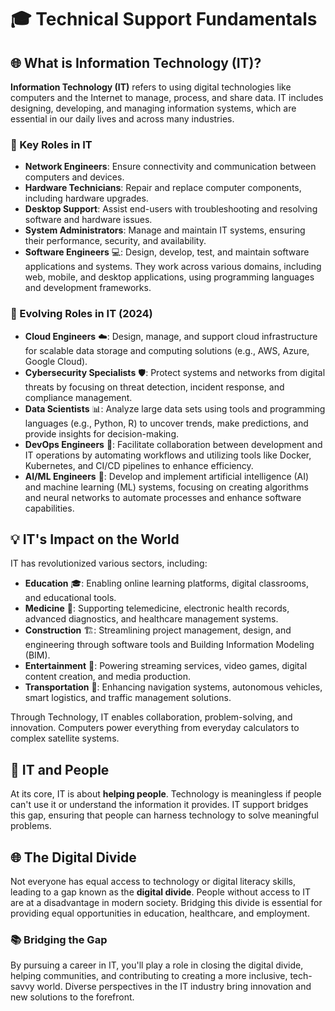 # 🎓 Technical Support Fundamentals

## 🌐 What is Information Technology (IT)?
**Information Technology (IT)** refers to using digital technologies like computers and the Internet to manage, process, and share data. IT includes designing, developing, and managing information systems, which are essential in our daily lives and across many industries.

### 🔧 Key Roles in IT
- **Network Engineers**: Ensure connectivity and communication between computers and devices.
- **Hardware Technicians**: Repair and replace computer components, including hardware upgrades.
- **Desktop Support**: Assist end-users with troubleshooting and resolving software and hardware issues.
- **System Administrators**: Manage and maintain IT systems, ensuring their performance, security, and availability.
- **Software Engineers** 💻: Design, develop, test, and maintain software applications and systems. They work across various domains, including web, mobile, and desktop applications, using programming languages and development frameworks.

### 🔧 Evolving Roles in IT (2024)
- **Cloud Engineers** ☁️: Design, manage, and support cloud infrastructure for scalable data storage and computing solutions (e.g., AWS, Azure, Google Cloud).
- **Cybersecurity Specialists** 🛡️: Protect systems and networks from digital threats by focusing on threat detection, incident response, and compliance management.
- **Data Scientists** 📊: Analyze large data sets using tools and programming languages (e.g., Python, R) to uncover trends, make predictions, and provide insights for decision-making.
- **DevOps Engineers** 🔄: Facilitate collaboration between development and IT operations by automating workflows and utilizing tools like Docker, Kubernetes, and CI/CD pipelines to enhance efficiency.
- **AI/ML Engineers** 🤖: Develop and implement artificial intelligence (AI) and machine learning (ML) systems, focusing on creating algorithms and neural networks to automate processes and enhance software capabilities.

## 💡 IT's Impact on the World
IT has revolutionized various sectors, including:
- **Education** 🎓: Enabling online learning platforms, digital classrooms, and educational tools.
- **Medicine** 🏥: Supporting telemedicine, electronic health records, advanced diagnostics, and healthcare management systems.
- **Construction** 🏗️: Streamlining project management, design, and engineering through software tools and Building Information Modeling (BIM).
- **Entertainment** 🎥: Powering streaming services, video games, digital content creation, and media production.
- **Transportation** 🚗: Enhancing navigation systems, autonomous vehicles, smart logistics, and traffic management solutions.


Through Technology, IT enables collaboration, problem-solving, and innovation. Computers power everything from everyday calculators to complex satellite systems.

## 👥 IT and People
At its core, IT is about **helping people**. Technology is meaningless if people can't use it or understand the information it provides. IT support bridges this gap, ensuring that people can harness technology to solve meaningful problems.

## 🌐 The Digital Divide
Not everyone has equal access to technology or digital literacy skills, leading to a gap known as the **digital divide**. People without access to IT are at a disadvantage in modern society. Bridging this divide is essential for providing equal opportunities in education, healthcare, and employment.

### 📚 Bridging the Gap
By pursuing a career in IT, you'll play a role in closing the digital divide, helping communities, and contributing to creating a more inclusive, tech-savvy world. Diverse perspectives in the IT industry bring innovation and new solutions to the forefront.